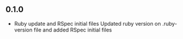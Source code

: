 ## 0.1.0
- Ruby update and RSpec initial files
  Updated ruby version on .ruby-version file and added RSpec initial files
